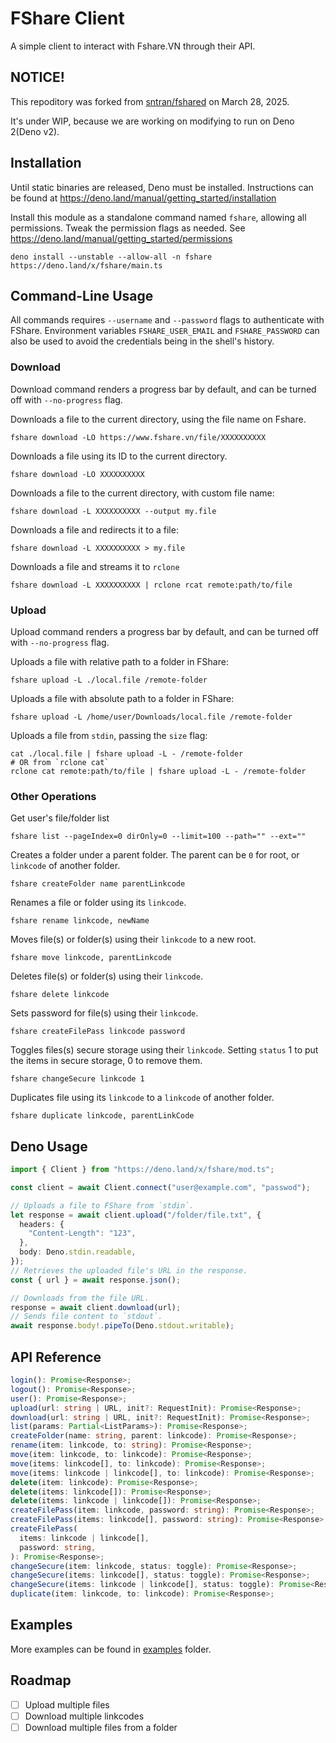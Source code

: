 # FShare Client

A simple client to interact with Fshare.VN through their API.

## NOTICE!

This repoditory was forked from [sntran/fshared](https://github.com/sntran/fshared) on March 28, 2025.

It's under WIP, because we are working on modifying to run on Deno 2(Deno v2). 

## Installation

Until static binaries are released, Deno must be installed. Instructions can be
found at https://deno.land/manual/getting_started/installation

Install this module as a standalone command named `fshare`, allowing all
permissions. Tweak the permission flags as needed. See
https://deno.land/manual/getting_started/permissions

```shell
deno install --unstable --allow-all -n fshare https://deno.land/x/fshare/main.ts
```

## Command-Line Usage

All commands requires `--username` and `--password` flags to authenticate with
FShare. Environment variables `FSHARE_USER_EMAIL` and `FSHARE_PASSWORD` can also
be used to avoid the credentials being in the shell's history.

### Download

Download command renders a progress bar by default, and can be turned off with
`--no-progress` flag.

Downloads a file to the current directory, using the file name on Fshare.

```shell
fshare download -LO https://www.fshare.vn/file/XXXXXXXXXX
```

Downloads a file using its ID to the current directory.

```shell
fshare download -LO XXXXXXXXXX
```

Downloads a file to the current directory, with custom file name:

```shell
fshare download -L XXXXXXXXXX --output my.file
```

Downloads a file and redirects it to a file:

```shell
fshare download -L XXXXXXXXXX > my.file
```

Downloads a file and streams it to `rclone`

```shell
fshare download -L XXXXXXXXXX | rclone rcat remote:path/to/file
```

### Upload

Upload command renders a progress bar by default, and can be turned off with
`--no-progress` flag.

Uploads a file with relative path to a folder in FShare:

```shell
fshare upload -L ./local.file /remote-folder
```

Uploads a file with absolute path to a folder in FShare:

```shell
fshare upload -L /home/user/Downloads/local.file /remote-folder
```

Uploads a file from `stdin`, passing the `size` flag:

```shell
cat ./local.file | fshare upload -L - /remote-folder
# OR from `rclone cat`
rclone cat remote:path/to/file | fshare upload -L - /remote-folder
```

### Other Operations

Get user's file/folder list

```shell
fshare list --pageIndex=0 dirOnly=0 --limit=100 --path="" --ext=""
```

Creates a folder under a parent folder. The parent can be `0` for root, or
`linkcode` of another folder.

```shell
fshare createFolder name parentLinkcode
```

Renames a file or folder using its `linkcode`.

```shell
fshare rename linkcode, newName
```

Moves file(s) or folder(s) using their `linkcode` to a new root.

```shell
fshare move linkcode, parentLinkcode
```

Deletes file(s) or folder(s) using their `linkcode`.

```shell
fshare delete linkcode
```

Sets password for file(s) using their `linkcode`.

```shell
fshare createFilePass linkcode password
```

Toggles files(s) secure storage using their `linkcode`. Setting `status` 1 to
put the items in secure storage, 0 to remove them.

```shell
fshare changeSecure linkcode 1
```

Duplicates file using its `linkcode` to a `linkcode` of another folder.

```shell
fshare duplicate linkcode, parentLinkCode
```

## Deno Usage

```ts
import { Client } from "https://deno.land/x/fshare/mod.ts";

const client = await Client.connect("user@example.com", "passwod");

// Uploads a file to FShare from `stdin`.
let response = await client.upload("/folder/file.txt", {
  headers: {
    "Content-Length": "123",
  },
  body: Deno.stdin.readable,
});
// Retrieves the uploaded file's URL in the response.
const { url } = await response.json();

// Downloads from the file URL.
response = await client.download(url);
// Sends file content to `stdout`.
await response.body!.pipeTo(Deno.stdout.writable);
```

## API Reference

```ts
login(): Promise<Response>;
logout(): Promise<Response>;
user(): Promise<Response>;
upload(url: string | URL, init?: RequestInit): Promise<Response>;
download(url: string | URL, init?: RequestInit): Promise<Response>;
list(params: Partial<ListParams>): Promise<Response>;
createFolder(name: string, parent: linkcode): Promise<Response>;
rename(item: linkcode, to: string): Promise<Response>;
move(item: linkcode, to: linkcode): Promise<Response>;
move(items: linkcode[], to: linkcode): Promise<Response>;
move(items: linkcode | linkcode[], to: linkcode): Promise<Response>;
delete(item: linkcode): Promise<Response>;
delete(items: linkcode[]): Promise<Response>;
delete(items: linkcode | linkcode[]): Promise<Response>;
createFilePass(item: linkcode, password: string): Promise<Response>;
createFilePass(items: linkcode[], password: string): Promise<Response>;
createFilePass(
  items: linkcode | linkcode[],
  password: string,
): Promise<Response>;
changeSecure(item: linkcode, status: toggle): Promise<Response>;
changeSecure(items: linkcode[], status: toggle): Promise<Response>;
changeSecure(items: linkcode | linkcode[], status: toggle): Promise<Response>;
duplicate(item: linkcode, to: linkcode): Promise<Response>;
```

## Examples

More examples can be found in [examples](./examples) folder.

## Roadmap

- [ ] Upload multiple files
- [ ] Download multiple linkcodes
- [ ] Download multiple files from a folder
